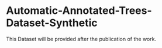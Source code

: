 # Automatic-Annotated-Trees-Dataset-Synthetic

This Dataset will be provided after the publication of the work.
